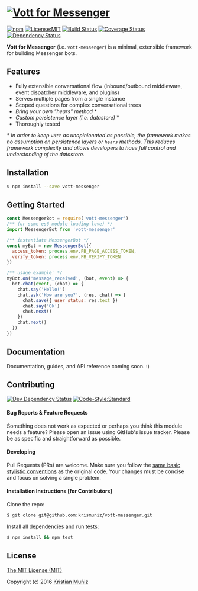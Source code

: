 # [![Vott for Messenger](https://cdn.rawgit.com/krismuniz/vott-messenger/master/header.svg)](https://www.npmjs.com/vott-messenger)

[![npm](https://img.shields.io/npm/v/vott-messenger.svg?style=flat-square)](https://www.npmjs.com/vott-messenger) [![License:MIT](https://img.shields.io/badge/license-MIT-blue.svg?style=flat-square)](http://opensource.org/licenses/MIT) [![Build Status](https://img.shields.io/travis/krismuniz/vott-messenger.svg?style=flat-square)](http://travis-ci.org/krismuniz/vott-messenger) [![Coverage Status](https://img.shields.io/coveralls/krismuniz/vott-messenger.svg?style=flat-square)](https://coveralls.io/github/krismuniz/vott-messenger?branch=master) [![Dependency Status](https://img.shields.io/david/krismuniz/vott-messenger.svg?style=flat-square)](https://david-dm.org/krismuniz/vott-messenger)

**Vott for Messenger** (i.e. `vott-messenger`) is a minimal, extensible framework for building Messenger bots.

## Features

* Fully extensible conversational flow (inbound/outbound middleware, event dispatcher middleware, and plugins)
* Serves multiple pages from a single instance
* Scoped questions for complex conversational trees
* *Bring your own "hears" method* \*
* *Custom persistence layer (i.e. datastore)* \*
* Thoroughly tested

_* In order to keep `vott` as unopinionated as possible, the framework makes no assumption on persistence layers or `hears` methods. This reduces framework complexity and allows developers to have full control and understanding of the datastore._

## Installation

```bash
$ npm install --save vott-messenger
```

## Getting Started

```js
const MessengerBot = require('vott-messenger')
/** (or some es6 module-loading love) */
import MessengerBot from 'vott-messenger'

/** instantiate MessengerBot */
const myBot = new MessengerBot({
  access_token: process.env.FB_PAGE_ACCESS_TOKEN,
  verify_token: process.env.FB_VERIFY_TOKEN
})

/** usage example: */
myBot.on('message_received', (bot, event) => {
  bot.chat(event, (chat) => {
    chat.say('Hello!')
    chat.ask('How are you?', (res, chat) => {
      chat.save({ user_status: res.text })
      chat.say('Ok')
      chat.next()
    })
    chat.next()
  })
})
```

## Documentation

Documentation, guides, and API reference coming soon. :)

## Contributing
[![Dev Dependency Status](https://img.shields.io/david/dev/krismuniz/vott-messenger.svg?style=flat-square)](https://david-dm.org/krismuniz/vott-messenger) [![Code-Style:Standard](https://img.shields.io/badge/code%20style-standard-yellow.svg?style=flat-square)](http://standardjs.com/)

#### Bug Reports & Feature Requests

Something does not work as expected or perhaps you think this module needs a feature? Please open an issue using GitHub's issue tracker. Please be as specific and straightforward as possible.

#### Developing

Pull Requests (PRs) are welcome. Make sure you follow the [same basic stylistic conventions](http://standardjs.com/rules.html) as the original code. Your changes must be concise and focus on solving a single problem.

#### Installation Instructions [for Contributors]

Clone the repo:

```bash
$ git clone git@github.com:krismuniz/vott-messenger.git
```

Install all dependencies and run tests:
```bash
$ npm install && npm test
```

## License

[The MIT License (MIT)](https://github.com/krismuniz/vott-messenger/blob/master/LICENSE.md)

Copyright (c) 2016 [Kristian Muñiz](https://www.krismuniz.com)
